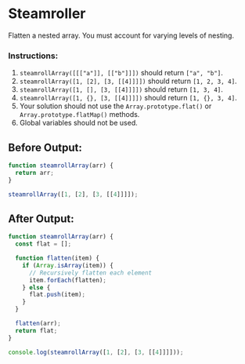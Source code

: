 # Steamroller

Flatten a nested array. You must account for varying levels of nesting.

### Instructions:
1. `steamrollArray([[["a"]], [["b"]]])` should return `["a", "b"]`.
2. `steamrollArray([1, [2], [3, [[4]]]])` should return `[1, 2, 3, 4]`.
3. `steamrollArray([1, [], [3, [[4]]]])` should return `[1, 3, 4]`.
4. `steamrollArray([1, {}, [3, [[4]]]])` should return `[1, {}, 3, 4]`.
5. Your solution should not use the `Array.prototype.flat()` or `Array.prototype.flatMap()` methods.
6. Global variables should not be used.

## Before Output:
```javascript
function steamrollArray(arr) {
  return arr;
}

steamrollArray([1, [2], [3, [[4]]]]);
```

## After Output:
```javascript
function steamrollArray(arr) {
  const flat = [];

  function flatten(item) {
    if (Array.isArray(item)) {
      // Recursively flatten each element
      item.forEach(flatten);
    } else {
      flat.push(item);
    }
  }

  flatten(arr);
  return flat;
}

console.log(steamrollArray([1, [2], [3, [[4]]]]));
```
